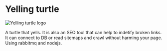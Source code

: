# Yelling turtle

![Yelling turtle logo](https://raw.githubusercontent.com/julesmqz/yellingturtle/master/yelling-turtle-logo.jpg)

A turtle that yells. It is also an SEO tool that can help to indetify broken links.
It can connect to DB or read sitemaps and crawl without harming your page. Using rabbitmq and nodejs.


